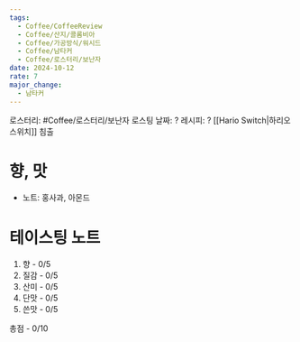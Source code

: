 ```yaml
---
tags:
  - Coffee/CoffeeReview
  - Coffee/산지/콜롬비아
  - Coffee/가공방식/워시드
  - Coffee/남타커
  - Coffee/로스터리/보난자
date: 2024-10-12
rate: 7
major_change:
  - 남타커
---
```

로스터리: #Coffee/로스터리/보난자 
로스팅 날짜: ?
레시피: ? [[Hario Switch|하리오 스위치]] 침출
# 향, 맛
- 노트: 홍사과, 아몬드
# 테이스팅 노트
1. 향 - 0/5
2. 질감 - 0/5
3. 산미 - 0/5
4. 단맛 - 0/5
5. 쓴맛 - 0/5

총점 - 0/10